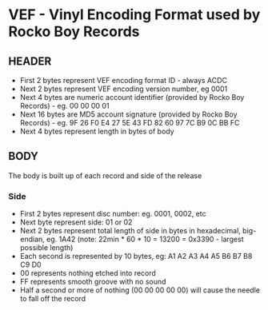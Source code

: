 # VEF - Vinyl Encoding Format used by Rocko Boy Records

## HEADER

- First 2 bytes represent VEF encoding format ID - always ACDC
- Next 2 bytes represent VEF encoding version number, eg 0001
- Next 4 bytes are numeric account identifier (provided by Rocko Boy Records) - eg. 00 00 00 01
- Next 16 bytes are MD5 account signature (provided by Rocko Boy Records) - eg. 9F 26 F0 E4 27 5E 43 FD 82 60 97 7C B9 0C BB FC
- Next 4 bytes represent length in bytes of body

## BODY

The body is built up of each record and side of the release

### Side

- First 2 bytes represent disc number: eg. 0001, 0002, etc
- Next byte represent side: 01 or 02
- Next 2 bytes represent total length of side in bytes in hexadecimal, big-endian, eg. 1A42 (note: 22min * 60 * 10 = 13200 = 0x3390 - largest possible length)
- Each second is represented by 10 bytes, eg: A1 A2 A3 A4 A5 B6 B7 B8 C9 D0
- 00 represents nothing etched into record
- FF represents smooth groove with no sound
- Half a second or more of nothing (00 00 00 00 00) will cause the needle to fall off the record
